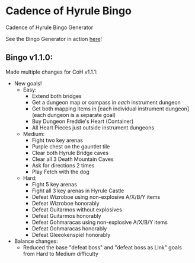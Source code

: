 Cadence of Hyrule Bingo
==========

Cadence of Hyrule Bingo Generator


See the Bingo Generator in action [here](https://kailaria.github.io/cadenceBingoV2/?)!

## Bingo v1.1.0:
Made multiple changes for CoH v1.1.1:

* New goals!
    * Easy:
        * Extend both bridges
        * Get a dungeon map or compass in *each* instrument dungeon
        * Get both mapping items in [each individual instrument dungeon] (each dungeon is a separate goal)
        * Buy Dungeon Freddie's Heart (Container)
        * All Heart Pieces just outside instrument dungeons
    * Medium:
        * Fight two key arenas
        * Purple chest on the gauntlet tile
        * Clear both Hyrule Bridge caves
        * Clear all 3 Death Mountain Caves
        * Ask for directions 2 times
        * Play Fetch with the dog
    * Hard:
        * Fight 5 key arenas
        * Fight all 3 key arenas in Hyrule Castle
        * Defeat Wizroboe using non-explosive A/X/B/Y items
        * Defeat Wizroboe honorably
        * Defeat Guitarmos without explosives
        * Defeat Guitarmos honorably
        * Defeat Gohmaracas using non-explosive A/X/B/Y items
        * Defeat Gohmaracas honorably
        * Defeat Gleeokenspiel honorably
* Balance changes:
    * Reduced the base "defeat boss" and "defeat boss as Link" goals from Hard to Medium difficulty
